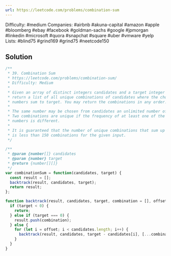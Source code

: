 ```yaml
---
url: https://leetcode.com/problems/combination-sum
---
```


Difficulty: #medium
Companies: #airbnb #akuna-capital #amazon #apple #bloomberg #ebay #facebook #goldman-sachs #google #jpmorgan #linkedin #microsoft #quora #snapchat #square #uber #vmware #yelp
Lists: #blind75 #grind169 #grind75 #neetcode150

## Solution

```javascript
/**
 * 39. Combination Sum
 * https://leetcode.com/problems/combination-sum/
 * Difficulty: Medium
 *
 * Given an array of distinct integers candidates and a target integer target,
 * return a list of all unique combinations of candidates where the chosen
 * numbers sum to target. You may return the combinations in any order.
 *
 * The same number may be chosen from candidates an unlimited number of times.
 * Two combinations are unique if the frequency of at least one of the chosen
 * numbers is different.
 *
 * It is guaranteed that the number of unique combinations that sum up to target
 * is less than 150 combinations for the given input.
 */

/**
 * @param {number[]} candidates
 * @param {number} target
 * @return {number[][]}
 */
var combinationSum = function(candidates, target) {
  const result = [];
  backtrack(result, candidates, target);
  return result;
};

function backtrack(result, candidates, target, combination = [], offset = 0) {
  if (target < 0) {
    return;
  } else if (target === 0) {
    result.push(combination);
  } else {
    for (let i = offset; i < candidates.length; i++) {
      backtrack(result, candidates, target - candidates[i], [...combination, candidates[i]], i);
    }
  }
}

```
